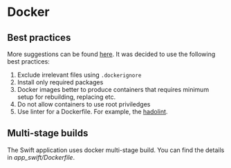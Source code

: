 # Docker

## Best practices

More suggestions can be found
[here](
    https://docs.docker.com/develop/develop-images/dockerfile_best-practices/
).
It was decided to use the following best practices:

1. Exclude irrelevant files using `.dockerignore`
2. Install only required packages
3. Docker images better to produce containers that
requires minimum setup for rebuilding, replacing etc.
4. Do not allow containers to use root priviledges
5. Use linter for a Dockerfile.
For example, the [hadolint](https://github.com/hadolint/hadolint).

## Multi-stage builds

The Swift application uses docker multi-stage build. You can find the details in *app_swift/Dockerfile*.